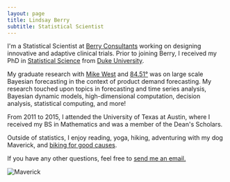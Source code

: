 ```yaml
---
layout: page
title: Lindsay Berry
subtitle: Statistical Scientist
---
```


I'm a Statistical Scientist at [Berry Consultants](https://www.berryconsultants.com/) working on designing innovative and adaptive clinical trials. Prior to joining Berry, I received my PhD in [Statistical Science](http://stat.duke.edu/) from [Duke University](https://www.duke.edu/).

My graduate research with [Mike West](http://www2.stat.duke.edu/~mw/) and [84.51&deg;](https://www.8451.com/) was on large scale Bayesian forecasting in the context of product demand forecasting. My research touched upon topics in forecasting and time series analysis, Bayesian dynamic models, high-dimensional computation, decision analysis, statistical computing, and more!

From 2011 to 2015, I attended the University of Texas at Austin, where I received my BS in Mathematics and was a member of the Dean's Scholars.

Outside of statistics, I enjoy reading, yoga, hiking, adventuring with my dog Maverick, and [biking for good causes](https://bikeandbuild.org/).

If you have any other questions, feel free to [send me an email.](mailto:lindsayrberry@gmail.com)

![Maverick](/img/mav.jpeg)
